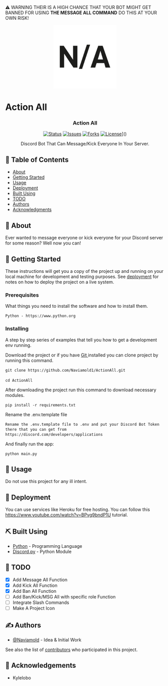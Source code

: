 ⚠️ WARNING THEIR IS A HIGH CHANCE THAT YOUR BOT MIGHT GET BANNED FOR USING **THE MESSAGE ALL COMMAND** DO THIS AT YOUR OWN RISK!
<p align="center">
  <a href="" rel="noopener">
 <img width=200px height=200px src="na.svg" alt="Project logo"></a>
</p>


# Action All


<h3 align="center">Action All</h3>

<div align="center">

[![Status](https://img.shields.io/badge/status-active-success.svg)]()
[![Issues](https://img.shields.io/github/issues/Naviamold1/ActionAll)]()
[![Forks](https://img.shields.io/github/forks/Naviamold1/ActionAll)]()
[![License](https://img.shields.io/badge/license-MIT-blue.svg)](/LICENSE)]()
  
</div>



<p align="center"> Discord Bot That Can Message/Kick Everyone In Your Server.
    <br> 
</p>

## 📝 Table of Contents

- [About](#about)
- [Getting Started](#getting_started)
- [Usage](#usage)
- [Deployment](#deployment)
- [Built Using](#built_using)
- [TODO](../TODO.md)
- [Authors](#authors)
- [Acknowledgments](#acknowledgement)

## 🧐 About <a name = "about"></a>

Ever wanted to message everyone or kick everyone for your Discord server for some reason? Well now you can!

## 🏁 Getting Started <a name = "getting_started"></a>


These instructions will get you a copy of the project up and running on your local machine for development and testing purposes. See [deployment](#deployment) for notes on how to deploy the project on a live system.

### Prerequisites

What things you need to install the software and how to install them.

```
Python - https://www.python.org
```

### Installing

A step by step series of examples that tell you how to get a development env running.

Download the project or if you have <a href=https://git-scm.com> Git </a> installed you can clone project by running this command.

```
git clone https://github.com/Naviamold1/ActionAll.git

cd ActionAll
```

After downloading the project run this command to download necessary modules.

```
pip install -r requirements.txt
```

Rename the .env.template file

```
Rename the .env.template file to .env and put your Discord Bot Token there that you can get from https://discord.com/developers/applications
```

And finally run the app:

```
python main.py
```

## 🎈 Usage <a name="usage"></a>

Do not use this project for any ill intent.

## 🚀 Deployment <a name = "deployment"></a>

You can use services like Heroku for free hosting. You can follow this https://www.youtube.com/watch?v=BPvg9bndP1U tutorial.

## ⛏️ Built Using <a name = "built_using"></a>

- [Python](https://www.python.org/) - Programming Language
- [Discord.py](https://discordpy.readthedocs.io/en/stable/) - Python Module


## 📝 TODO <a name = "todo"></a>
- [x] Add Message All Function
- [x] Add Kick All Function
- [X] Add Ban All Function
- [ ] Add Ban/Kick/MSG All with specific role Function
- [ ] Integrate Slash Commands
- [ ] Make A Project Icon

## ✍️ Authors <a name = "authors"></a>

- [@Naviamold](https://github.com/Naviamold1) - Idea & Initial Work


See also the list of [contributors](https://github.com/Naviamold1/ActionAll/contributors) who participated in this project.

## 🎉 Acknowledgements <a name = "acknowledgement"></a>

- Kylelobo




